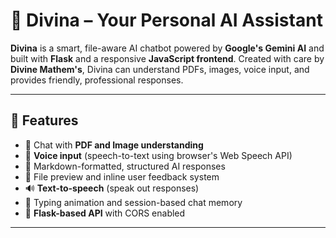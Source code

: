 # 🧠 Divina – Your Personal AI Assistant

**Divina** is a smart, file-aware AI chatbot powered by **Google's Gemini AI** and built with **Flask** and a responsive **JavaScript frontend**. Created with care by **Divine Mathem's**, Divina can understand PDFs, images, voice input, and provides friendly, professional responses.

---

## 🚀 Features

- 🧾 Chat with **PDF and Image understanding**
- 🎤 **Voice input** (speech-to-text using browser's Web Speech API)
- 💬 Markdown-formatted, structured AI responses
- 📁 File preview and inline user feedback system
- 🔊 **Text-to-speech** (speak out responses)
- 💬 Typing animation and session-based chat memory
- 🛜 **Flask-based API** with CORS enabled

---
